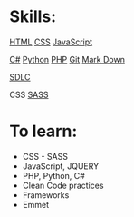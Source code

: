 # Skills:

[HTML](/Web%20Development/html.md) [CSS](/Web%20Development/css.md) [JavaScript](/Web%20Development/js.md)

[C#](c#.md) [Python](python.md) [PHP](php.md) [Git](/Version%20Control/git.md) [Mark Down](markdown.md)

[SDLC](sdlc.md)

CSS [SASS](sass.md)

# To learn:

- CSS - SASS
- JavaScript, JQUERY
- PHP, Python, C#
- Clean Code practices
- Frameworks
- Emmet
